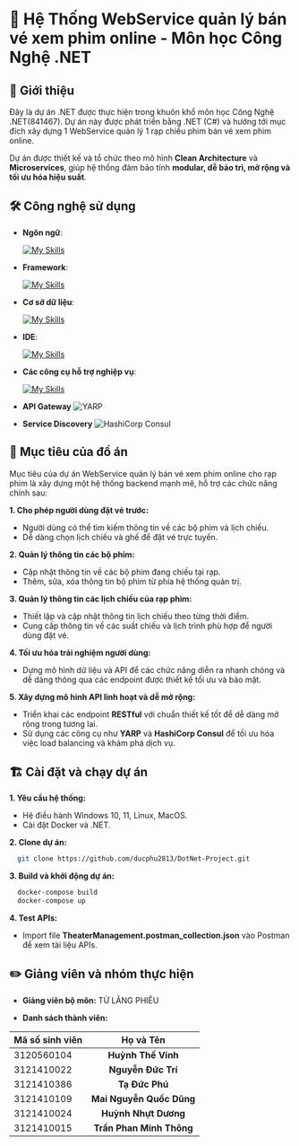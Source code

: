 ﻿

# 📄 **Hệ Thống WebService quản lý bán vé xem phim online - Môn học Công Nghệ .NET**

## 📖 **Giới thiệu**
Đây là dự án .NET được thực hiện trong khuôn khổ môn học Công Nghệ .NET(841467). Dự án này được phát triển bằng .NET (C#) và hướng tới mục đích xây dựng 1 WebService quản lý 1 rạp chiếu phim bán vé xem phim online.

Dự án được thiết kế và tổ chức theo mô hình **Clean Architecture** và **Microservices**, giúp hệ thống đảm bảo tính **modular, dễ bảo trì, mở rộng và tối ưu hóa hiệu suất**.

## 🛠️ **Công nghệ sử dụng**
- __Ngôn ngữ__:

  [![My Skills](https://skillicons.dev/icons?i=js,cs)](https://skillicons.dev)

- __Framework__:

  [![My Skills](https://skillicons.dev/icons?i=react,dotnet,mui)](https://skillicons.dev)

- __Cơ sở dữ liệu__:

  [![My Skills](https://skillicons.dev/icons?i=mongo)](https://skillicons.dev)

- __IDE__:

  [![My Skills](https://skillicons.dev/icons?i=rider,vscode)](https://skillicons.dev)

- __Các công cụ hỗ trợ nghiệp vụ__:

  [![My Skills](https://skillicons.dev/icons?i=rabbitmq,docker,yarn,postman,npm)](https://skillicons.dev)

- __API Gateway__ ![YARP]()

- __Service Discovery__ ![HashiCorp Consul]()

## 🚀 **Mục tiêu của đồ án**

Mục tiêu của dự án WebService quản lý bán vé xem phim online cho rạp phim là xây dựng một hệ thống backend mạnh mẽ, hỗ trợ các chức năng chính sau:

__1. Cho phép người dùng đặt vé trước:__

- Người dùng có thể tìm kiếm thông tin về các bộ phim và lịch chiếu.
- Dễ dàng chọn lịch chiếu và ghế để đặt vé trực tuyến.

__2. Quản lý thông tin các bộ phim:__

- Cập nhật thông tin về các bộ phim đang chiếu tại rạp.
- Thêm, sửa, xóa thông tin bộ phim từ phía hệ thống quản trị.

__3. Quản lý thông tin các lịch chiếu của rạp phim:__

- Thiết lập và cập nhật thông tin lịch chiếu theo từng thời điểm.
- Cung cấp thông tin về các suất chiếu và lịch trình phù hợp để người dùng đặt vé.

__4. Tối ưu hóa trải nghiệm người dùng:__

- Dựng mô hình dữ liệu và API để các chức năng diễn ra nhanh chóng và dễ dàng thông qua các endpoint được thiết kế tối ưu và bảo mật.

__5. Xây dựng mô hình API linh hoạt và dễ mở rộng:__

- Triển khai các endpoint __RESTful__ với chuẩn thiết kế tốt để dễ dàng mở rộng trong tương lai.
- Sử dụng các công cụ như __YARP__ và __HashiCorp Consul__ để tối ưu hóa việc load balancing và khám phá dịch vụ.


## 🏗️ **Cài đặt và chạy dự án**

__1. Yêu cầu hệ thống:__
- Hệ điều hành Windows 10, 11, Linux, MacOS.
- Cài đặt Docker và .NET.

__2. Clone dự án:__

```bash
  git clone https://github.com/ducphu2813/DotNet-Project.git
```

__3. Build và khởi động dự án:__

```bash
  docker-compose build
  docker-compose up
```

__4. Test APIs:__

- Import file __TheaterManagement.postman_collection.json__ vào Postman để xem tài liệu APIs.

## ✏️ **Giảng viên và nhóm thực hiện**

- __Giảng viên bộ môn:__ TỪ LÃNG PHIÊU

- __Danh sách thành viên:__

| Mã số sinh viên |  Họ và Tên  |
|:----------------|:--------:|
| 3120560104 | **Huỳnh Thế Vinh** |
| 3121410022 | **Nguyễn Đức Trí** |
| 3121410386 | **Tạ Đức Phú** |
| 3121410109 | **Mai Nguyễn Quốc Dũng** |
| 3121410024 | **Huỳnh Nhựt Dương** |
| 3121410015 | **Trần Phan Minh Thông** |